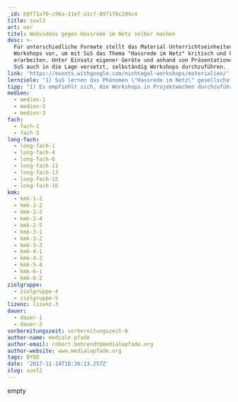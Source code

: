 ```yaml
---
_id: b0f71a70-c96a-11e7-a1cf-8971f8c2d4c4
title: suxl2
art: oer
titel: Webvideos gegen Hassrede im Netz selber machen
desc: >-
  Für unterschiedliche Formate stellt das Material Unterrichtseinheiten und
  Workshops vor, um mit SuS das Thema "Hassrede im Netz" kritisch und kreativ zu
  erarbeiten. Unter Einsatz eigener Geräte und anhand von Präsentationen werden
  SuS auch in die Lage versetzt, selbständig Workshops durchzuführen.
link: 'https://events.withgoogle.com/nichtegal-workshops/materialien/'
lernziele: "1) SuS lernen das Phänomen \"Hassrede im Netz\" gesellschaftlich einzuordnen und eine eigene Position zu beziehen.\r\n2) SuS lernen ihre Haltung kreativ zu Ausdruck zu bringen.\r\n3) Mit ihren eigenen Smartphones (BYOD) drehen, schneiden, bearbeiten und veröffentlichen die SuS eigene Videos zum Thema.\r\n4) SuS verstehen die Bedeutung von digitaler Zivilcourage und können dafür eintreten.\r\n5) Die SuS werden zu Mentor*innen ausgebildet und können die inhalte der Workshops an jüngere Klassen weitergeben."
tipp: "1) Es empfiehlt sich, die Workshops in Projektwochen durchzuführen und ggf. Kontakt mit YouTuber*innen aufzunehmen, da deren Teilnahme eine zusätzliche Motivation für die SuS darstellt.\r\n2) Der geplante und kreative Einsatz der Smartphones lockert sofort die klassische Schullernsituation auf, dafür sollten sich die SuS in der Produktionsphase aber auch frei in der Schule bewegen können.\r\n3) Das Material eignet sich, um auch andere Querschnittsthemen inhaltlich zu bearbeiten, wie etwa: Grundrechte, Medienarbeit, Kommunikationsverhalten oder Urheberrecht."
medien:
  - medien-1
  - medien-2
  - medien-3
fach:
  - fach-2
  - fach-3
long-fach:
  - long-fach-1
  - long-fach-4
  - long-fach-6
  - long-fach-11
  - long-fach-13
  - long-fach-15
  - long-fach-16
kmk:
  - kmk-1-2
  - kmk-2-2
  - kmk-2-3
  - kmk-2-4
  - kmk-2-5
  - kmk-3-1
  - kmk-3-2
  - kmk-3-3
  - kmk-4-1
  - kmk-4-2
  - kmk-5-4
  - kmk-6-1
  - kmk-6-2
zielgruppe:
  - zielgruppe-4
  - zielgruppe-5
lizenz: lizenz-3
dauer:
  - dauer-1
  - dauer-3
vorbereitungszeit: vorbereitungszeit-6
author-name: mediale pfade
author-email: robert.behrendt@medialepfade.org
author-website: www.medialepfade.org
tags: BYOD
date: '2017-11-14T18:36:13.257Z'
slug: suxl2
---
```

empty
